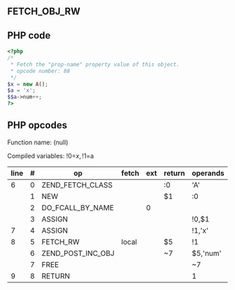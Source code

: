 FETCH\_OBJ\_RW
--------------

PHP code
--------

``` php
<?php
/*
 * Fetch the "prop-name" property value of this object.
 * opcode number: 88
 */
$x = new A();
$a = 'x';
$$a->num++;
?>
```

PHP opcodes
-----------

Function name: (null)

Compiled variables: !0=$x, !1=$a

| line | \#  | op                   | fetch | ext | return | operands |
|------|-----|----------------------|-------|-----|--------|----------|
| 6    | 0   | ZEND\_FETCH\_CLASS   |       |     | :0     | 'A'      |
|      | 1   | NEW                  |       |     | $1     | :0       |
|      | 2   | DO\_FCALL\_BY\_NAME  |       | 0   |        |          |
|      | 3   | ASSIGN               |       |     |        | !0,$1    |
| 7    | 4   | ASSIGN               |       |     |        | !1,'x'   |
| 8    | 5   | FETCH\_RW            | local |     | $5     | !1       |
|      | 6   | ZEND\_POST\_INC\_OBJ |       |     | \~7    | $5,'num' |
|      | 7   | FREE                 |       |     |        | \~7      |
| 9    | 8   | RETURN               |       |     |        | 1        |
